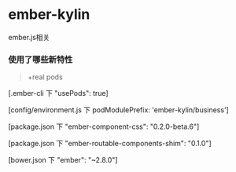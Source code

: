 # ember-kylin
ember.js相关

### 使用了哪些新特性

> +real pods

[.ember-cli 下 "usePods": true]

[config/environment.js 下 podModulePrefix: 'ember-kylin/business']

[package.json 下 "ember-component-css": "0.2.0-beta.6"]

[package.json 下 "ember-routable-components-shim": "0.1.0"]

[bower.json 下 "ember": "~2.8.0"]

